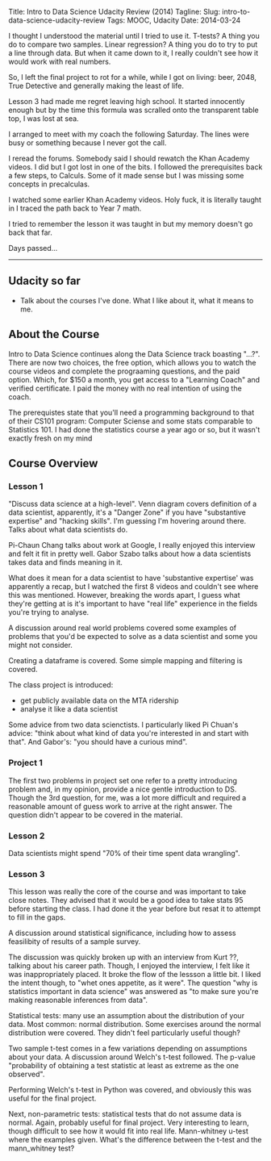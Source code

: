 Title: Intro to Data Science Udacity Review (2014)
Tagline: 
Slug: intro-to-data-science-udacity-review
Tags: MOOC, Udacity 
Date: 2014-03-24

<div class="intro">
I thought I understood the material until I tried to use it. T-tests? A thing you do to compare two samples. Linear regression? A thing you do to try to put a line through data. But when it came down to it, I really couldn't see how it would work with real numbers.

So, I left the final project to rot for a while, while I got on living: beer, 2048, True Detective and generally making the least of life.

Lesson 3 had made me regret leaving high school. It started innocently enough but by the time this formula was scralled onto the transparent table top, I was lost at sea.

I arranged to meet with my coach the following Saturday. The lines were busy or something because I never got the call.

I reread the forums. Somebody said I should rewatch the Khan Academy videos. I did but I got lost in one of the bits. I followed the prerequisites back a few steps, to Calculs. Some of it made sense but I was missing some concepts in precalculas.

I watched some earlier Khan Academy videos. Holy fuck, it is literally taught in I traced the path back to Year 7 math.

I tried to remember the lesson it was taught in but my memory doesn't go back that far.

Days passed...
</div>

***

## Udacity so far

* Talk about the courses I've done. What I like about it, what it means to me.

## About the Course

Intro to Data Science continues along the Data Science track boasting "...?". There are now two choices, the free option, which allows you to watch the course videos and complete the prograaming questions, and the paid option. Which, for $150 a month, you get access to a "Learning Coach" and verified certificate. I paid the money with no real intention of using the coach.

The prerequistes state that you'll need a programming background to that of their CS101 program: Computer Sciense and some stats comparable to Statistics 101. I had done the statistics course a year ago or so, but it wasn't exactly fresh on my mind

## Course Overview

### Lesson 1

"Discuss data science at a high-level". Venn diagram covers definition of a data scientist, apparently, it's a "Danger Zone" if you have "substantive expertise" and "hacking skills". I'm guessing I'm hovering around there. Talks about what data scientists do.

Pi-Chaun Chang talks about work at Google, I really enjoyed this interview and felt it fit in pretty well. Gabor Szabo talks about how a data scientists takes data and finds meaning in it.

What does it mean for a data scientist to have 'substantive expertise' was apparently a recap, but I watched the first 8 videos and couldn't see where this was mentioned. However, breaking the words apart, I guess what they're getting at is it's important to have "real life" experience in the fields you're trying to analyse.

A discussion around real world problems covered some examples of problems that you'd be expected to solve as a data scientist and some you might not consider.

Creating a dataframe is covered. Some simple mapping and filtering is covered.

The class project is introduced:
  * get publicly available data on the MTA ridership
  * analyse it like a data scientist

Some advice from two data scienctists. I particularly liked Pi Chuan's advice: "think about what kind of data you're interested in and start with that". And Gabor's: "you should have a curious mind".

### Project 1

The first two problems in project set one refer to a pretty introducing problem and, in my opinion, provide a nice gentle introduction to DS. Though the 3rd question, for me, was a lot more difficult and required a reasonable amount of guess work to arrive at the right answer. The question didn't appear to be covered in the material.

### Lesson 2

Data scientists might spend "70% of their time spent data wrangling".

### Lesson 3

This lesson was really the core of the course and was important to take close notes. They advised that it would be a good idea to take stats 95 before starting the class. I had done it the year before but resat it to attempt to fill in the gaps.

A discussion around statistical significance, including how to assess feasilibity of results of a sample survey.

The discussion was quickly broken up with an interview from Kurt ??, talking about his career path. Though, I enjoyed the interview, I felt like it was inappropriately placed. It broke the flow of the lessson a little bit. I liked the intent though, to "whet ones appetite, as it were". The question "why is statistics important in data science" was answered as "to make sure you're making reasonable inferences from data".

Statistical tests: many use an assumption about the distribution of your data. Most common: normal distribution. Some exercises around the normal distribution were covered. They didn't feel particularly useful though?

Two sample t-test comes in a few variations depending on assumptions about your data. A discussion around Welch's t-test followed. The p-value "probability of obtaining a test statistic at least as extreme as the one observed".

Performing Welch's t-test in Python was covered, and obviously this was useful for the final project.

Next, non-parametric tests: statistical tests that do not assume data is normal. Again, probably useful for final project. Very interesting to learn, though difficult to see how it would fit into real life. Mann-whitney u-test where the examples given. What's the difference between the t-test and the mann_whitney test?
